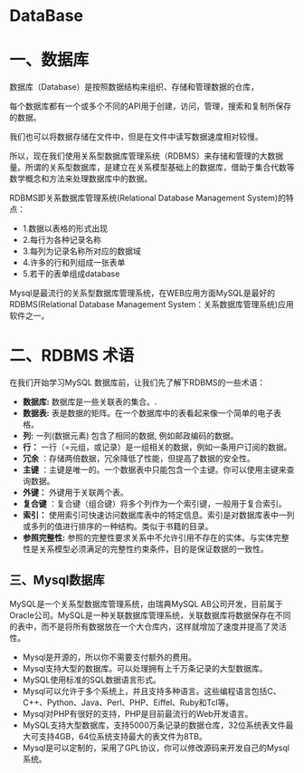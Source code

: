 # DataBase

# 一、数据库

数据库（Database）是按照数据结构来组织、存储和管理数据的仓库，

每个数据库都有一个或多个不同的API用于创建，访问，管理，搜索和复制所保存的数据。

我们也可以将数据存储在文件中，但是在文件中读写数据速度相对较慢。

所以，现在我们使用关系型数据库管理系统（RDBMS）来存储和管理的大数据量。所谓的关系型数据库，是建立在关系模型基础上的数据库，借助于集合代数等数学概念和方法来处理数据库中的数据。

RDBMS即关系数据库管理系统\(Relational Database Management System\)的特点：

* 1.数据以表格的形式出现
* 2.每行为各种记录名称
* 3.每列为记录名称所对应的数据域
* 4.许多的行和列组成一张表单
* 5.若干的表单组成database

Mysql是最流行的关系型数据库管理系统，在WEB应用方面MySQL是最好的RDBMS\(Relational Database Management System：关系数据库管理系统\)应用软件之一。

# 二、RDBMS 术语

在我们开始学习MySQL 数据库前，让我们先了解下RDBMS的一些术语：

* **数据库:**
  数据库是一些关联表的集合。.
* **数据表:**
  表是数据的矩阵。在一个数据库中的表看起来像一个简单的电子表格。
* **列:**
  一列\(数据元素\) 包含了相同的数据, 例如邮政编码的数据。
* **行：**
  一行（=元组，或记录）是一组相关的数据，例如一条用户订阅的数据。
* **冗余**
  ：存储两倍数据，冗余降低了性能，但提高了数据的安全性。
* **主键**
  ：主键是唯一的。一个数据表中只能包含一个主键。你可以使用主键来查询数据。
* **外键：**
  外键用于关联两个表。
* **复合键**
  ：复合键（组合键）将多个列作为一个索引键，一般用于复合索引。
* **索引：**
  使用索引可快速访问数据库表中的特定信息。索引是对数据库表中一列或多列的值进行排序的一种结构。类似于书籍的目录。
* **参照完整性:**
  参照的完整性要求关系中不允许引用不存在的实体。与实体完整性是关系模型必须满足的完整性约束条件，目的是保证数据的一致性。

## 三、Mysql数据库

MySQL是一个关系型数据库管理系统，由瑞典MySQL AB公司开发，目前属于Oracle公司。MySQL是一种关联数据库管理系统，关联数据库将数据保存在不同的表中，而不是将所有数据放在一个大仓库内，这样就增加了速度并提高了灵活性。

* Mysql是开源的，所以你不需要支付额外的费用。
* Mysql支持大型的数据库。可以处理拥有上千万条记录的大型数据库。
* MySQL使用标准的SQL数据语言形式。
* Mysql可以允许于多个系统上，并且支持多种语言。这些编程语言包括C、C++、Python、Java、Perl、PHP、Eiffel、Ruby和Tcl等。
* Mysql对PHP有很好的支持，PHP是目前最流行的Web开发语言。
* MySQL支持大型数据库，支持5000万条记录的数据仓库，32位系统表文件最大可支持4GB，64位系统支持最大的表文件为8TB。
* Mysql是可以定制的，采用了GPL协议，你可以修改源码来开发自己的Mysql系统。



